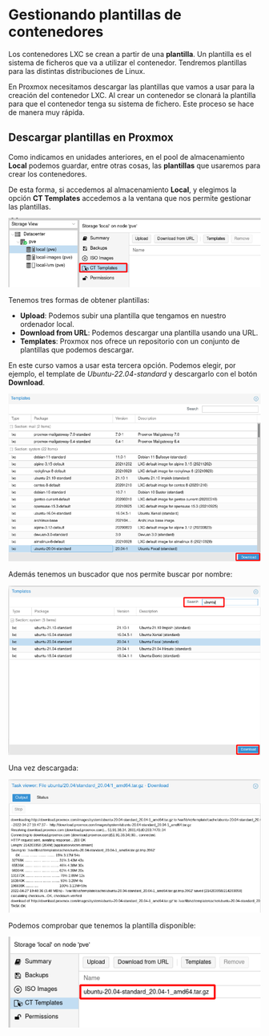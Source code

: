 # Gestionando plantillas de contenedores

Los contenedores LXC se crean a partir de una **plantilla**. Un plantilla es el sistema de ficheros que va a utilizar el contenedor. Tendremos plantillas para las distintas distribuciones de Linux.

En Proxmox necesitamos descargar las plantillas que vamos a usar para la creación del contenedor LXC. Al crear un contenedor se clonará la plantilla para que el contenedor tenga su sistema de fichero. Este proceso se hace de manera muy rápida.

## Descargar plantillas en Proxmox

Como indicamos en unidades anteriores, en el pool de almacenamiento **Local** podemos guardar, entre otras cosas, las **plantillas** que usaremos para crear los contenedores.

De esta forma, si accedemos al almacenamiento **Local**, y elegimos la opción **CT Templates** accedemos a la ventana que nos permite gestionar las plantillas.

![img](img/template1.png)

Tenemos tres formas de obtener plantillas:

* **Upload**: Podemos subir una plantilla que tengamos en nuestro ordenador local.
* **Download from URL**: Podemos descargar una plantilla usando una URL.
* **Templates**: Proxmox nos ofrece un repositorio con un conjunto de plantillas que podemos descargar.

En este curso vamos a usar esta tercera opción. Podemos elegir, por ejemplo, el template de *Ubuntu-22.04-standard* y descargarlo con el botón **Download**.

![img](img/template2.png)

Además tenemos un buscador que nos permite buscar por nombre:

![img](img/template3.png)

Una vez descargada: 

![img](img/template4.png)

Podemos comprobar que tenemos la plantilla disponible:

![img](img/template5.png)
